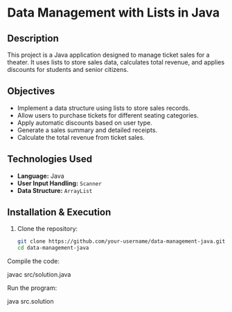 # Data Management with Lists in Java

## Description
This project is a Java application designed to manage ticket sales for a theater. It uses lists to store sales data, calculates total revenue, and applies discounts for students and senior citizens.

## Objectives
- Implement a data structure using lists to store sales records.
- Allow users to purchase tickets for different seating categories.
- Apply automatic discounts based on user type.
- Generate a sales summary and detailed receipts.
- Calculate the total revenue from ticket sales.

## Technologies Used
- **Language:** Java
- **User Input Handling:** `Scanner`
- **Data Structure:** `ArrayList`

## Installation & Execution
1. Clone the repository:
   ```bash
   git clone https://github.com/your-username/data-management-java.git
   cd data-management-java


Compile the code:

javac src/solution.java


Run the program:

java src.solution
